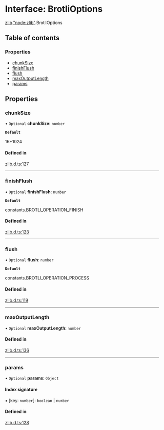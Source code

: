 # Interface: BrotliOptions

[zlib](../modules/zlib.md).["node:zlib"](../modules/zlib._node_zlib_.md).BrotliOptions

## Table of contents

### Properties

- [chunkSize](zlib._node_zlib_.BrotliOptions.md#chunksize)
- [finishFlush](zlib._node_zlib_.BrotliOptions.md#finishflush)
- [flush](zlib._node_zlib_.BrotliOptions.md#flush)
- [maxOutputLength](zlib._node_zlib_.BrotliOptions.md#maxoutputlength)
- [params](zlib._node_zlib_.BrotliOptions.md#params)

## Properties

### chunkSize

• `Optional` **chunkSize**: `number`

**`Default`**

16*1024

#### Defined in

[zlib.d.ts:127](https://github.com/goodcodedev/bun-types/blob/8bd1b3a/zlib.d.ts#L127)

___

### finishFlush

• `Optional` **finishFlush**: `number`

**`Default`**

constants.BROTLI_OPERATION_FINISH

#### Defined in

[zlib.d.ts:123](https://github.com/goodcodedev/bun-types/blob/8bd1b3a/zlib.d.ts#L123)

___

### flush

• `Optional` **flush**: `number`

**`Default`**

constants.BROTLI_OPERATION_PROCESS

#### Defined in

[zlib.d.ts:119](https://github.com/goodcodedev/bun-types/blob/8bd1b3a/zlib.d.ts#L119)

___

### maxOutputLength

• `Optional` **maxOutputLength**: `number`

#### Defined in

[zlib.d.ts:136](https://github.com/goodcodedev/bun-types/blob/8bd1b3a/zlib.d.ts#L136)

___

### params

• `Optional` **params**: `Object`

#### Index signature

▪ [key: `number`]: `boolean` \| `number`

#### Defined in

[zlib.d.ts:128](https://github.com/goodcodedev/bun-types/blob/8bd1b3a/zlib.d.ts#L128)
